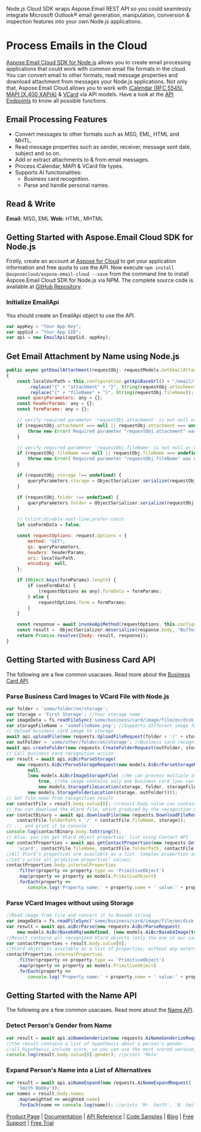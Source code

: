 Node.js Cloud SDK wraps Aspose.Email REST API so you could seamlessly integrate Microsoft Outlook® email generation, manipulation, conversion & inspection features into your own Node.js applications.

# Process Emails in the Cloud
[Aspose.Email Cloud SDK for Node.js](https://products.aspose.cloud/email/nodejs) allows you to create email processing applications that could work with common email file formats in the cloud. You can convert email to other formats, read message properties and download attachment from messages your Node.js applications. Not only that, Aspose.Email Cloud allows you to work with [iCalendar (RFC 5545)](https://docs.aspose.cloud/display/emailcloud/iCalendar+Support), [MAPI (X.400 XAPIA)](https://docs.aspose.cloud/display/emailcloud/MAPI+Support) & [VCard](https://docs.aspose.cloud/display/emailcloud/Operate+VCard) via API models. Have a look at the [API Endpoints](https://github.com/aspose-email-cloud/aspose-email-cloud-node/blob/master/doc/README.md) to know all possible functions.

## Email Processing Features

- Convert messages to other formats such as MSG, EML, HTML and MHTL.
- Read message properties such as sender, receiver, message sent date, subject and so on.
- Add or extract attachments to & from email messages.
- Process iCalendar, MAPI & VCard file types.
- Supports AI functionalities:
	- Business card recognition.
	- Parse and handle personal names.

## Read & Write
**Email:** MSG, EML
**Web:** HTML, MHTML

## Getting Started with Aspose.Email Cloud SDK for Node.js

Firstly, create an account at [Aspose for Cloud](https://dashboard.aspose.cloud/#/apps) to get your application information and free quota to use the API. Now execute `npm install @asposecloud/aspose-email-cloud --save` from the command line to install Aspose.Email Cloud SDK for Node.js via NPM. The complete source code is available at [GitHub Repository](https://github.com/aspose-email-cloud/aspose-email-cloud-node).

### Initialize EmailApi
You should create an EmailApi object to use the API.

```js
var appKey = "Your App Key";
var appSid = "Your App SID";
var api = new EmailApi(appSid, appKey);
```

## Get Email Attachment by Name using Node.js

```js
public async getEmailAttachment(requestObj: requestModels.GetEmailAttachmentRequest): Promise<{response: request.RequestResponse, body: Buffer}> 
{
	const localVarPath = this.configuration.getApiBaseUrl() + "/email/{fileName}/attachments/{attachment}"
		.replace("{" + "attachment" + "}", String(requestObj.attachment))
		.replace("{" + "fileName" + "}", String(requestObj.fileName));
	const queryParameters: any = {};
	const headerParams: any = {};
	const formParams: any = {};

	// verify required parameter 'requestObj.attachment' is not null or undefined
	if (requestObj.attachment === null || requestObj.attachment === undefined) {
		throw new Error('Required parameter "requestObj.attachment" was null or undefined when calling getEmailAttachment.');
	}

	// verify required parameter 'requestObj.fileName' is not null or undefined
	if (requestObj.fileName === null || requestObj.fileName === undefined) {
		throw new Error('Required parameter "requestObj.fileName" was null or undefined when calling getEmailAttachment.');
	}

	if (requestObj.storage !== undefined) {
		queryParameters.storage = ObjectSerializer.serialize(requestObj.storage, "string");
	}

	if (requestObj.folder !== undefined) {
		queryParameters.folder = ObjectSerializer.serialize(requestObj.folder, "string");
	}

	// tslint:disable-next-line:prefer-const
	let useFormData = false;

	const requestOptions: request.Options = {
		method: "GET",
		qs: queryParameters,
		headers: headerParams,
		uri: localVarPath,
		encoding: null,
	};

	if (Object.keys(formParams).length) {
		if (useFormData) {
			(requestOptions as any).formData = formParams;
		} else {
			requestOptions.form = formParams;
		}
	}

	const response = await invokeApiMethod(requestOptions, this.configuration);
	const result =  ObjectSerializer.deserialize(response.body, "Buffer");
	return Promise.resolve({body: result, response});
}
```

## Getting Started with Business Card API
The following are a few common usacases. Read more about the [Business Card API](https://docs.aspose.cloud/display/emailcloud/Working+with+Contact+Cards).
### Parse Business Card Images to VCard File with Node.js

```js
var folder = 'some/folder/on/storage';
var storage = 'First Storage'; //Your storage name
var imageData = fs.readFileSync('some/business/card/image/file/on/disk');
var storageFileName = 'someFileName.png'; //Supports different image formats: PNG, JPEG, BMP, TIFF, GIF, etc.
// Upload business card image to storage
await api.uploadFile(new requests.UploadFileRequest(folder + '/' + storageFileName, imageData, storage));
var outFolder = 'some/other/folder/on/storage'; //Business card recognition results will be saved here
await api.createFolder(new requests.CreateFolderRequest(outFolder, storage));
// Call business card recognition action
var result = await api.aiBcrParseStorage(
    new requests.AiBcrParseStorageRequest(new models.AiBcrParseStorageRq(
        null,
        [new models.AiBcrImageStorageFile( //We can process multiple images in one request
            true, //the image contains only one business card (you can upload image with multiple cards on it)
            new models.StorageFileLocation(storage, folder, storageFileName))],
        new models.StorageFolderLocation(storage, outFolder))));
// Get file name from recognition result
var contactFile = result.body.value[0]; //result.body.value can contain multiple files, if we sent multicard images or multiple images
// You can download the VCard file, which produced by the recognition method ...
var contactBinary = await api.downloadFile(new requests.DownloadFileRequest(
    contactFile.folderPath + '/' + contactFile.fileName, storage));
// ... and print it to console
console.log(contactBinary.body.toString());
// Also, you can get VCard object properties’ list using Contact API
var contactProperties = await api.getContactProperties(new requests.GetContactPropertiesRequest(
    'vcard', contactFile.fileName, contactFile.folderPath, contactFile.storage));
//All VCard’s properties are available as a list. Complex properties are represented as hierarchical structures.
//Let's print all primitive properties’ values:
contactProperties.body.internalProperties
    .filter(property => property.type == 'PrimitiveObject')
    .map(property => property as models.PrimitiveObject)
    .forEach(property =>
        console.log('Property name:' + property.name + ' value:' + property.value));
```

### Parse VCard Images without using Storage
```js
//Read image from file and convert it to Base64 string
var imageData = fs.readFileSync('some/business/card/image/file/on/disk').toString('base64');
var result = await api.aiBcrParse(new requests.AiBcrParseRequest(
    new models.AiBcrBase64Rq(undefined, [new models.AiBcrBase64Image(true, imageData)])));
//Result contains all recognized VCard objects (only the one in our case)
var contactProperties = result.body.value[0];
//VCard object is available as a list of properties, without any external calls:
contactProperties.internalProperties
    .filter(property => property.type == 'PrimitiveObject')
    .map(property => property as models.PrimitiveObject)
    .forEach(property =>
        console.log('Property name:' + property.name + ' value:' + property.value));
```

## Getting Started with the Name API
The following are a few common usacases. Read more about the [Name API](https://docs.aspose.cloud/display/emailcloud/Working+with+Name+API).
### Detect Person's Gender from Name

```js
var result = await api.aiNameGenderize(new requests.AiNameGenderizeRequest('John Cane'));
//the result contains a list of hypothesis about a person's gender.
//all hypothesis include score, so you can use the most scored version, which will be the first in a list:
console.log(result.body.value[0].gender); //prints 'Male'
```
### Expand Person's Name into a List of Alternatives
```js
var result = await api.aiNameExpand(new requests.AiNameExpandRequest(
    'Smith Bobby'));
var names = result.body.names
    .map(weighted => weighted.name)
    .forEach(name => console.log(name)); //prints 'Mr. Smith', 'B. Smith', etc.
```
[Product Page](https://products.aspose.cloud/email/nodejs) | [Documentation](https://docs.aspose.cloud/display/emailcloud/Home) | [API Reference](https://apireference.aspose.cloud/email/) | [Code Samples](https://github.com/aspose-email-cloud/aspose-email-cloud-node) | [Blog](https://blog.aspose.cloud/category/email/) | [Free Support](https://forum.aspose.cloud/c/email) | [Free Trial](https://dashboard.aspose.cloud/#/apps)